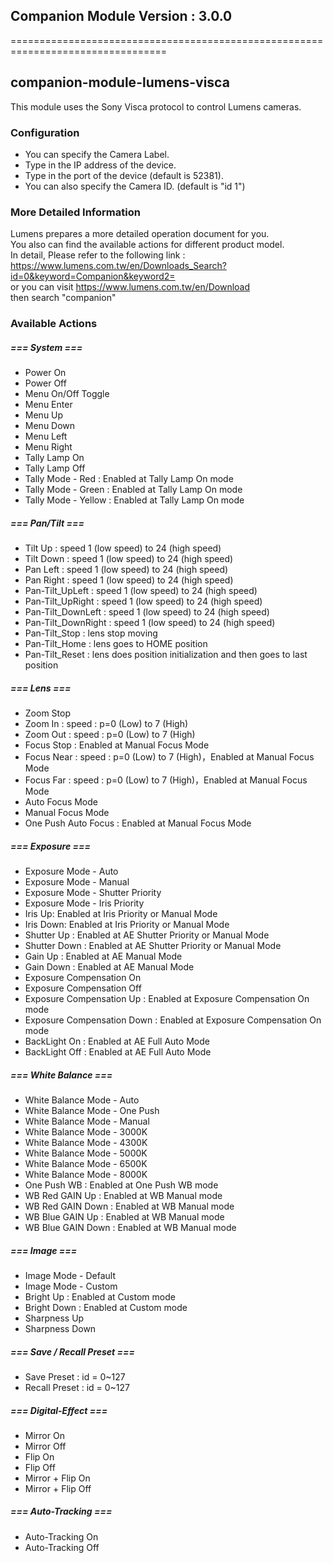 ## Companion Module Version : 3.0.0

=================================================================================

## companion-module-lumens-visca

This module uses the Sony Visca protocol to control Lumens cameras.

### Configuration

- You can specify the Camera Label.
- Type in the IP address of the device.
- Type in the port of the device (default is 52381).
- You can also specify the Camera ID. (default is "id 1")

### More Detailed Information

Lumens prepares a more detailed operation document for you.  
You also can find the available actions for different product model.  
In detail, Please refer to the following link :  
https://www.lumens.com.tw/en/Downloads_Search?id=0&keyword=Companion&keyword2=  
or you can visit https://www.lumens.com.tw/en/Download  
then search "companion"

### Available Actions

##### === System ===

- Power On
- Power Off
- Menu On/Off Toggle
- Menu Enter
- Menu Up
- Menu Down
- Menu Left
- Menu Right
- Tally Lamp On
- Tally Lamp Off
- Tally Mode - Red : Enabled at Tally Lamp On mode
- Tally Mode - Green : Enabled at Tally Lamp On mode
- Tally Mode - Yellow : Enabled at Tally Lamp On mode

##### === Pan/Tilt ===

- Tilt Up : speed 1 (low speed) to 24 (high speed)
- Tilt Down : speed 1 (low speed) to 24 (high speed)
- Pan Left : speed 1 (low speed) to 24 (high speed)
- Pan Right : speed 1 (low speed) to 24 (high speed)
- Pan-Tilt_UpLeft : speed 1 (low speed) to 24 (high speed)
- Pan-Tilt_UpRight : speed 1 (low speed) to 24 (high speed)
- Pan-Tilt_DownLeft : speed 1 (low speed) to 24 (high speed)
- Pan-Tilt_DownRight : speed 1 (low speed) to 24 (high speed)
- Pan-Tilt_Stop : lens stop moving
- Pan-Tilt_Home : lens goes to HOME position
- Pan-Tilt_Reset : lens does position initialization and then goes to last position

##### === Lens ===

- Zoom Stop
- Zoom In : speed : p=0 (Low) to 7 (High)
- Zoom Out : speed : p=0 (Low) to 7 (High)
- Focus Stop : Enabled at Manual Focus Mode
- Focus Near : speed : p=0 (Low) to 7 (High)，Enabled at Manual Focus Mode
- Focus Far : speed : p=0 (Low) to 7 (High)，Enabled at Manual Focus Mode
- Auto Focus Mode
- Manual Focus Mode
- One Push Auto Focus : Enabled at Manual Focus Mode

##### === Exposure ===

- Exposure Mode - Auto
- Exposure Mode - Manual
- Exposure Mode - Shutter Priority
- Exposure Mode - Iris Priority
- Iris Up: Enabled at Iris Priority or Manual Mode
- Iris Down: Enabled at Iris Priority or Manual Mode
- Shutter Up : Enabled at AE Shutter Priority or Manual Mode
- Shutter Down : Enabled at AE Shutter Priority or Manual Mode
- Gain Up : Enabled at AE Manual Mode
- Gain Down : Enabled at AE Manual Mode
- Exposure Compensation On
- Exposure Compensation Off
- Exposure Compensation Up : Enabled at Exposure Compensation On mode
- Exposure Compensation Down : Enabled at Exposure Compensation On mode
- BackLight On : Enabled at AE Full Auto Mode
- BackLight Off : Enabled at AE Full Auto Mode

##### === White Balance ===

- White Balance Mode - Auto
- White Balance Mode - One Push
- White Balance Mode - Manual
- White Balance Mode - 3000K
- White Balance Mode - 4300K
- White Balance Mode - 5000K
- White Balance Mode - 6500K
- White Balance Mode - 8000K
- One Push WB : Enabled at One Push WB mode
- WB Red GAIN Up : Enabled at WB Manual mode
- WB Red GAIN Down : Enabled at WB Manual mode
- WB Blue GAIN Up : Enabled at WB Manual mode
- WB Blue GAIN Down : Enabled at WB Manual mode

##### === Image ===

- Image Mode - Default
- Image Mode - Custom
- Bright Up : Enabled at Custom mode
- Bright Down : Enabled at Custom mode
- Sharpness Up
- Sharpness Down

##### === Save / Recall Preset ===

- Save Preset : id = 0~127
- Recall Preset : id = 0~127

##### === Digital-Effect ===

- Mirror On
- Mirror Off
- Flip On
- Flip Off
- Mirror + Flip On
- Mirror + Flip Off

##### === Auto-Tracking ===

- Auto-Tracking On
- Auto-Tracking Off
